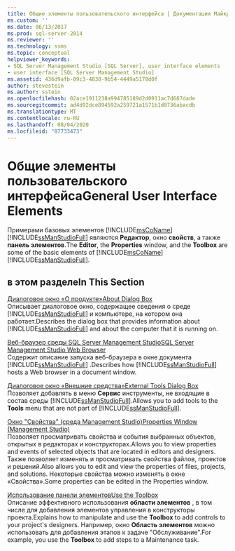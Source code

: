 ```yaml
---
title: Общие элементы пользовательского интерфейса | Документация Майкрософт
ms.custom: ''
ms.date: 06/13/2017
ms.prod: sql-server-2014
ms.reviewer: ''
ms.technology: ssms
ms.topic: conceptual
helpviewer_keywords:
- SQL Server Management Studio [SQL Server], user interface elements
- user interface [SQL Server Management Studio]
ms.assetid: 436d9afb-09c3-4838-9b54-4449a5178d0f
author: stevestein
ms.author: sstein
ms.openlocfilehash: 02ace1911238a994785189d2d0911ac7d687dade
ms.sourcegitcommit: ad4d92dce894592a259721a1571b1d8736abacdb
ms.translationtype: MT
ms.contentlocale: ru-RU
ms.lasthandoff: 08/04/2020
ms.locfileid: "87733473"
---
```

# <a name="general-user-interface-elements"></a><span data-ttu-id="e0f73-102">Общие элементы пользовательского интерфейса</span><span class="sxs-lookup"><span data-stu-id="e0f73-102">General User Interface Elements</span></span>
  <span data-ttu-id="e0f73-103">Примерами базовых элементов [!INCLUDE[msCoName](../includes/msconame-md.md)] [!INCLUDE[ssManStudioFull](../includes/ssmanstudiofull-md.md)] являются **Редактор**, окно **свойств**, а также **панель элементов**.</span><span class="sxs-lookup"><span data-stu-id="e0f73-103">The **Editor**, the **Properties** window, and the **Toolbox** are some of the basic elements of [!INCLUDE[msCoName](../includes/msconame-md.md)] [!INCLUDE[ssManStudioFull](../includes/ssmanstudiofull-md.md)].</span></span>  
  
## <a name="in-this-section"></a><span data-ttu-id="e0f73-104">в этом разделе</span><span class="sxs-lookup"><span data-stu-id="e0f73-104">In This Section</span></span>  
 [<span data-ttu-id="e0f73-105">Диалоговое окно «О продукте»</span><span class="sxs-lookup"><span data-stu-id="e0f73-105">About Dialog Box</span></span>](about-dialog-box.md)  
 <span data-ttu-id="e0f73-106">Описывает диалоговое окно, содержащее сведения о среде [!INCLUDE[ssManStudioFull](../includes/ssmanstudiofull-md.md)] и компьютере, на котором она работает.</span><span class="sxs-lookup"><span data-stu-id="e0f73-106">Describes the dialog box that provides information about [!INCLUDE[ssManStudioFull](../includes/ssmanstudiofull-md.md)] and about the computer that it is running on.</span></span>  
  
 [<span data-ttu-id="e0f73-107">Веб-браузер среды SQL Server Management Studio</span><span class="sxs-lookup"><span data-stu-id="e0f73-107">SQL Server Management Studio Web Browser</span></span>](sql-server-management-studio-web-browser.md)  
 <span data-ttu-id="e0f73-108">Содержит описание запуска веб-браузера в окне документа [!INCLUDE[ssManStudioFull](../includes/ssmanstudiofull-md.md)] .</span><span class="sxs-lookup"><span data-stu-id="e0f73-108">Describes how [!INCLUDE[ssManStudioFull](../includes/ssmanstudiofull-md.md)] hosts a Web browser in a document window.</span></span>  
  
 [<span data-ttu-id="e0f73-109">Диалоговое окно «Внешние средства»</span><span class="sxs-lookup"><span data-stu-id="e0f73-109">External Tools Dialog Box</span></span>](external-tools-dialog-box.md)  
 <span data-ttu-id="e0f73-110">Позволяет добавлять в меню **Сервис** инструменты, не входящие в состав среды [!INCLUDE[ssManStudioFull](../includes/ssmanstudiofull-md.md)].</span><span class="sxs-lookup"><span data-stu-id="e0f73-110">Allows you to add tools to the **Tools** menu that are not part of [!INCLUDE[ssManStudioFull](../includes/ssmanstudiofull-md.md)].</span></span>  
  
 [<span data-ttu-id="e0f73-111">Окно "Свойства" (среда Management Studio)</span><span class="sxs-lookup"><span data-stu-id="e0f73-111">Properties Window &#40;Management Studio&#41;</span></span>](properties-window-management-studio.md)  
 <span data-ttu-id="e0f73-112">Позволяет просматривать свойства и события выбранных объектов, открытых в редакторах и конструкторах.</span><span class="sxs-lookup"><span data-stu-id="e0f73-112">Allows you to view properties and events of selected objects that are located in editors and designers.</span></span> <span data-ttu-id="e0f73-113">Также позволяет изменять и просматривать свойства файлов, проектов и решений.</span><span class="sxs-lookup"><span data-stu-id="e0f73-113">Also allows you to edit and view the properties of files, projects, and solutions.</span></span> <span data-ttu-id="e0f73-114">Некоторые свойства можно изменять в окне «Свойства».</span><span class="sxs-lookup"><span data-stu-id="e0f73-114">Some properties can be edited in the Properties window.</span></span>  
  
 [<span data-ttu-id="e0f73-115">Использование панели элементов</span><span class="sxs-lookup"><span data-stu-id="e0f73-115">Use the Toolbox</span></span>](use-the-toolbox.md)  
 <span data-ttu-id="e0f73-116">Описание эффективного использования **области элементов** , в том числе для добавления элементов управления в конструкторы проекта.</span><span class="sxs-lookup"><span data-stu-id="e0f73-116">Explains how to manipulate and use the **Toolbox** to add controls to your project's designers.</span></span> <span data-ttu-id="e0f73-117">Например, окно **Область элементов** можно использовать для добавления этапов к задаче "Обслуживание".</span><span class="sxs-lookup"><span data-stu-id="e0f73-117">For example, you use the **Toolbox** to add steps to a Maintenance task.</span></span>  
  
  
